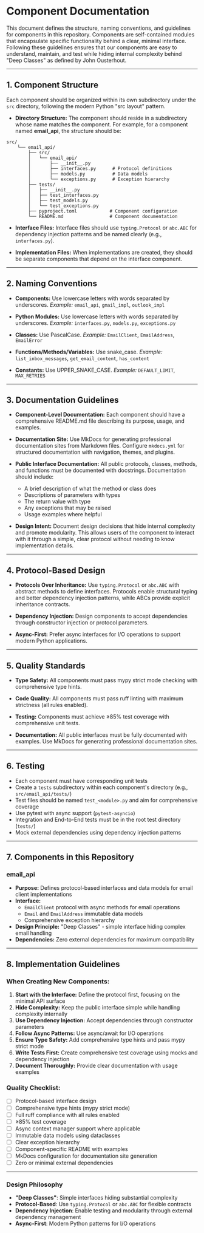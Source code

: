 # Component Documentation

This document defines the structure, naming conventions, and guidelines for components in this repository. Components are self-contained modules that encapsulate specific functionality behind a clear, minimal interface. Following these guidelines ensures that our components are easy to understand, maintain, and test while hiding internal complexity behind "Deep Classes" as defined by John Ousterhout.

---

## 1. Component Structure

Each component should be organized within its own subdirectory under the `src` directory, following the modern Python "src layout" pattern.

- **Directory Structure:**
  The component should reside in a subdirectory whose name matches the component. For example, for a component named **email_api**, the structure should be:

```
src/
    └── email_api/
        ├── src/
        │   └── email_api/
        │       ├── __init__.py
        │       ├── interfaces.py      # Protocol definitions
        │       ├── models.py          # Data models
        │       └── exceptions.py      # Exception hierarchy
        ├── tests/
        │   ├── __init__.py
        │   ├── test_interfaces.py
        │   ├── test_models.py
        │   └── test_exceptions.py
        ├── pyproject.toml            # Component configuration
        └── README.md                 # Component documentation
```

- **Interface Files:**
Interface files should use `typing.Protocol` or `abc.ABC` for dependency injection patterns and be named clearly (e.g., `interfaces.py`).

- **Implementation Files:**
When implementations are created, they should be separate components that depend on the interface component.

---

## 2. Naming Conventions

- **Components:** Use lowercase letters with words separated by underscores.
*Example:* `email_api`, `gmail_impl`, `outlook_impl`

- **Python Modules:** Use lowercase letters with words separated by underscores.
*Example:* `interfaces.py`, `models.py`, `exceptions.py`

- **Classes:** Use PascalCase.
*Example:* `EmailClient`, `EmailAddress`, `EmailError`

- **Functions/Methods/Variables:** Use snake_case.
*Example:* `list_inbox_messages`, `get_email_content`, `has_content`

- **Constants:** Use UPPER_SNAKE_CASE.
*Example:* `DEFAULT_LIMIT`, `MAX_RETRIES`

---

## 3. Documentation Guidelines

- **Component-Level Documentation:**
Each component should have a comprehensive README.md file describing its purpose, usage, and examples.

- **Documentation Site:**
Use MkDocs for generating professional documentation sites from Markdown files. Configure `mkdocs.yml` for structured documentation with navigation, themes, and plugins.

- **Public Interface Documentation:**
All public protocols, classes, methods, and functions must be documented with docstrings. Documentation should include:
  - A brief description of what the method or class does
  - Descriptions of parameters with types
  - The return value with type
  - Any exceptions that may be raised
  - Usage examples where helpful

- **Design Intent:**
Document design decisions that hide internal complexity and promote modularity. This allows users of the component to interact with it through a simple, clear protocol without needing to know implementation details.

---

## 4. Protocol-Based Design

- **Protocols Over Inheritance:**
Use `typing.Protocol` or `abc.ABC` with abstract methods to define interfaces. Protocols enable structural typing and better dependency injection patterns, while ABCs provide explicit inheritance contracts.

- **Dependency Injection:**
Design components to accept dependencies through constructor injection or protocol parameters.

- **Async-First:**
Prefer async interfaces for I/O operations to support modern Python applications.

---

## 5. Quality Standards

- **Type Safety:**
All components must pass mypy strict mode checking with comprehensive type hints.

- **Code Quality:**
All components must pass ruff linting with maximum strictness (all rules enabled).

- **Testing:**
Components must achieve ≥85% test coverage with comprehensive unit tests.

- **Documentation:**
All public interfaces must be fully documented with examples. Use MkDocs for generating professional documentation sites.

---

## 6. Testing

- Each component must have corresponding unit tests
- Create a `tests` subdirectory within each component's directory (e.g., `src/email_api/tests/`)
- Test files should be named `test_<module>.py` and aim for comprehensive coverage
- Use pytest with async support (`pytest-asyncio`)
- Integration and End-to-End tests must be in the root test directory (`tests/`)
- Mock external dependencies using dependency injection patterns

---

## 7. Components in this Repository

### email_api

- **Purpose:** Defines protocol-based interfaces and data models for email client implementations
- **Interface:**
  - `EmailClient` protocol with async methods for email operations
  - `Email` and `EmailAddress` immutable data models
  - Comprehensive exception hierarchy
- **Design Principle:** "Deep Classes" - simple interface hiding complex email handling
- **Dependencies:** Zero external dependencies for maximum compatibility

---

## 8. Implementation Guidelines

### When Creating New Components:

1. **Start with the Interface:** Define the protocol first, focusing on the minimal API surface
2. **Hide Complexity:** Keep the public interface simple while handling complexity internally  
3. **Use Dependency Injection:** Accept dependencies through constructor parameters
4. **Follow Async Patterns:** Use async/await for I/O operations
5. **Ensure Type Safety:** Add comprehensive type hints and pass mypy strict mode
6. **Write Tests First:** Create comprehensive test coverage using mocks and dependency injection
7. **Document Thoroughly:** Provide clear documentation with usage examples

### Quality Checklist:

- [ ] Protocol-based interface design
- [ ] Comprehensive type hints (mypy strict mode)
- [ ] Full ruff compliance with all rules enabled  
- [ ] ≥85% test coverage
- [ ] Async context manager support where applicable
- [ ] Immutable data models using dataclasses
- [ ] Clear exception hierarchy
- [ ] Component-specific README with examples
- [ ] MkDocs configuration for documentation site generation
- [ ] Zero or minimal external dependencies

---

### Design Philosophy
- **"Deep Classes"**: Simple interfaces hiding substantial complexity
- **Protocol-Based**: Use `typing.Protocol` or `abc.ABC` for flexible contracts
- **Dependency Injection**: Enable testing and modularity through external dependency management
- **Async-First**: Modern Python patterns for I/O operations 
